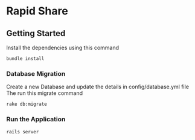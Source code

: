 # Rapid Share

## Getting Started
Install the dependencies using this command

```
bundle install
```

### Database Migration

Create a new Database and update the details in config/database.yml file
The run this migrate command

```
rake db:migrate
```

### Run the Application

```
rails server
```

